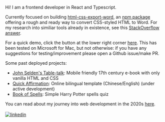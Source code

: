 Hi!  I am a frontend developer in React and Typescript.

Currently focused on building [html-css-export-word](https://github.com/3willows/html-css-export-word), an [npm package](https://www.npmjs.com/package/html-css-export-word) offering a rough and ready way to convert CSS-styled HTML to Word.  For my research into similiar tools already in existence, see this [StackOverflow answer](https://stackoverflow.com/a/78373506/19767032).

For a quick demo, click the button at the lower right corner [here](https://3willows.github.io/barAdmission/#/info).  This has been tested on Microsoft for Mac, but not otherwise: if you have any suggestions for testing/improvement please open a Github issue/make PR.

Some past deployed projects:
- [John Selden's Table-talk](https://3willows.github.io/johnSeldenTableTalk/): Mobile friendly 17th century e-book with only vanilla HTML and CSS
- [Quick Affirmation](https://3willows.github.io/quickAffirmation/): Online bilingual template (Chinese/English) (under active development)
- [Book of Spells](https://3willows.github.io/BookOfSpells/): Simple Harry Potter spells quiz

You can read about my journey into web development in the 2020s [here](https://3willows.github.io).
<br/>
<br/>
[![linkedin](https://img.shields.io/badge/linkedin-0A66C2?style=for-the-badge&logo=linkedin&logoColor=white)]()
